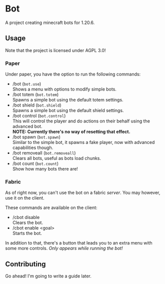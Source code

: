 # Bot

A project creating minecraft bots for 1.20.6.

## Usage

Note that the project is licensed under AGPL 3.0!

### Paper

Under paper, you have the option to run the following commands:

- /bot (`bot.use`)<br>
  Shows a menu with options to modify simple bots.
- /bot totem (`bot.totem`)<br>
  Spawns a simple bot using the default totem settings.
- /bot shield (`bot.shield`)<br>
  Spawns a simple bot using the default shield settings.
- /bot control (`bot.control`)<br>
  This will control the player and do actions on their behalf using the advanced bot.<br>
  **NOTE: Currently there's no way of resetting that effect.**
- /bot spawn (`bot.spawn`)<br>
  Similar to the simple bot, it spawns a fake player, now with advanced capabilities though.
- /bot removeall (`bot.removeall`)<br>
  Clears all bots, useful as bots load chunks.
- /bot count (`bot.count`)<br>
  Show how many bots there are!

### Fabric

As of right now, you can't use the bot on a fabric *server*.
You may however, use it on the client.

These commands are available on the client:

- /cbot disable<br>
  Clears the bot.
- /cbot enable \<goal><br>
  Starts the bot.

In addition to that, there's a button that leads you to an extra menu with some more controls.
*Only appears while running the bot!*

## Contributing

Go ahead! I'm going to write a guide later.